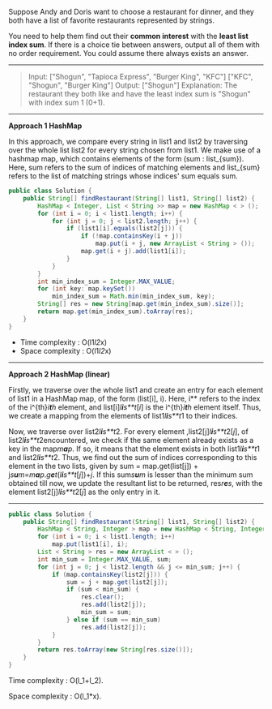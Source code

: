 Suppose Andy and Doris want to choose a restaurant for dinner, and they both have a list of favorite restaurants represented by strings.

You need to help them find out their **common interest** with the **least list index sum**. If there is a choice tie between answers, output all of them with no order requirement. You could assume there always exists an answer.

---

> Input:
> ["Shogun", "Tapioca Express", "Burger King", "KFC"]
> ["KFC", "Shogun", "Burger King"]
> Output: ["Shogun"]
> Explanation: The restaurant they both like and have the least index sum is "Shogun" with index sum 1 (0+1).

---

**Approach 1 HashMap**

In this approach, we compare every string in list1 and list2 by traversing over the whole list list2 for every string chosen from list1. We make use of a hashmap map, which contains elements of the form (sum : list_{sum}). Here, sum refers to the sum of indices of matching elements and list_{sum} refers to the list of matching strings whose indices' sum equals sum.

```java
public class Solution {
    public String[] findRestaurant(String[] list1, String[] list2) {
        HashMap < Integer, List < String >> map = new HashMap < > ();
        for (int i = 0; i < list1.length; i++) {
            for (int j = 0; j < list2.length; j++) {
                if (list1[i].equals(list2[j])) {
                    if (!map.containsKey(i + j))
                        map.put(i + j, new ArrayList < String > ());
                    map.get(i + j).add(list1[i]);
                }
            }
        }
        int min_index_sum = Integer.MAX_VALUE;
        for (int key: map.keySet())
            min_index_sum = Math.min(min_index_sum, key);
        String[] res = new String[map.get(min_index_sum).size()];
        return map.get(min_index_sum).toArray(res);
    }
}
```

- Time complexity : O(l1*l2*x)
- Space complexity : O(l1*l2*x)

---

**Approach 2 HashMap (linear)**

Firstly, we traverse over the whole list1 and create an entry for each element of list1 in a HashMap map, of the form (list[i], i). Here, i** refers to the index of the i^{th}*i**t**h* element, and list[i]*l**i**s**t*[*i*] is the i^{th}*i**t**h* element itself. Thus, we create a mapping from the elements of list1*l**i**s**t*1 to their indices.

Now, we traverse over list2*l**i**s**t*2. For every element ,list2[j]*l**i**s**t*2[*j*], of list2*l**i**s**t*2encountered, we check if the same element already exists as a key in the map*m**a**p*. If so, it means that the element exists in both list1*l**i**s**t*1 and list2*l**i**s**t*2. Thus, we find out the sum of indices corresponding to this element in the two lists, given by sum = map.get(list[j]) + j*s**u**m*=*m**a**p*.*g**e**t*(*l**i**s**t*[*j*])+*j*. If this sum*s**u**m* is lesser than the minimum sum obtained till now, we update the resultant list to be returned, res*r**e**s*, with the element list2[j]*l**i**s**t*2[*j*] as the only entry in it.

---

```java
public class Solution {
    public String[] findRestaurant(String[] list1, String[] list2) {
        HashMap < String, Integer > map = new HashMap < String, Integer > ();
        for (int i = 0; i < list1.length; i++)
            map.put(list1[i], i);
        List < String > res = new ArrayList < > ();
        int min_sum = Integer.MAX_VALUE, sum;
        for (int j = 0; j < list2.length && j <= min_sum; j++) {
            if (map.containsKey(list2[j])) {
                sum = j + map.get(list2[j]);
                if (sum < min_sum) {
                    res.clear();
                    res.add(list2[j]);
                    min_sum = sum;
                } else if (sum == min_sum)
                    res.add(list2[j]);
            }
        }
        return res.toArray(new String[res.size()]);
    }
}
```

Time complexity : O(l_1+l_2).

Space complexity : O(l_1*x).